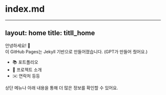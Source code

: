 # index.md
---
layout: home
title: titll_home
---

<!-- HTML의 주석처리 방식: 이곳은 뭐라 정의하지-->
안녕하세요! 👋  
이 GitHub Pages는 Jekyll 기반으로 만들어졌습니다.
(GPT가 만들어 줬어요.)

- 📚 포트폴리오
- 🧪 프로젝트 소개
- ✉️ 연락처 등등

상단 메뉴나 아래 내용을 통해 더 많은 정보를 확인할 수 있어요.
